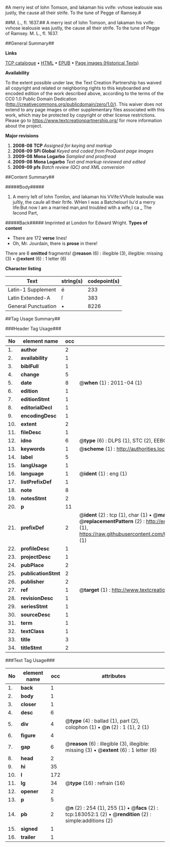 #A merry iest of Iohn Tomson, and Iakaman his vvife: vvhose iealousie was justly, the cause all their strife. To the tune of Pegge of Ramsey.#

##M. L., fl. 1637.##
A merry iest of Iohn Tomson, and Iakaman his vvife: vvhose iealousie was justly, the cause all their strife. To the tune of Pegge of Ramsey.
M. L., fl. 1637.

##General Summary##

**Links**

[TCP catalogue](http://www.ota.ox.ac.uk/tcp/)  • 
[HTML](http://tei.it.ox.ac.uk/tcp/Texts-HTML/free/B00/B00240.html)  • 
[EPUB](http://tei.it.ox.ac.uk/tcp/Texts-EPUB/free/B00/B00240.epub) • 
[Page images (Historical Texts)](https://historicaltexts.jisc.ac.uk/eebo-99892194e)

**Availability**

To the extent possible under law, the Text Creation Partnership has waived all copyright and related or neighboring rights to this keyboarded and encoded edition of the work described above, according to the terms of the CC0 1.0 Public Domain Dedication (http://creativecommons.org/publicdomain/zero/1.0/). This waiver does not extend to any page images or other supplementary files associated with this work, which may be protected by copyright or other license restrictions. Please go to https://www.textcreationpartnership.org/ for more information about the project.

**Major revisions**

1. __2008-08__ __TCP__ *Assigned for keying and markup*
1. __2008-09__ __SPi Global__ *Keyed and coded from ProQuest page images*
1. __2009-08__ __Mona Logarbo__ *Sampled and proofread*
1. __2009-08__ __Mona Logarbo__ *Text and markup reviewed and edited*
1. __2009-09__ __pfs__ *Batch review (QC) and XML conversion*

##Content Summary##

#####Body#####

1. A merry Ieſt of Iohn Tomſon, and Iakaman his VVife:VVhoſe Iealouſie was juſtly, the cauſe all their ſtrife.
WHen I was a BatchelourI liu'd a merry life:But now I am a married man,and troubled with a wife,I ca
    _ The ſecond Part,

#####Back#####
Imprinted at London for Edward Wright.
**Types of content**

  * There are 172 **verse** lines!
  * Oh, Mr. Jourdain, there is **prose** in there!

There are 6 **omitted** fragments! 
 @__reason__ (6) : illegible (3), illegible: missing (3)  •  @__extent__ (6) : 1 letter (6)

**Character listing**


|Text|string(s)|codepoint(s)|
|---|---|---|
|Latin-1 Supplement|é|233|
|Latin Extended-A|ſ|383|
|General Punctuation|•|8226|

##Tag Usage Summary##

###Header Tag Usage###

|No|element name|occ|attributes|
|---|---|---|---|
|1.|__author__|2||
|2.|__availability__|1||
|3.|__biblFull__|1||
|4.|__change__|5||
|5.|__date__|8| @__when__ (1) : 2011-04 (1)|
|6.|__edition__|1||
|7.|__editionStmt__|1||
|8.|__editorialDecl__|1||
|9.|__encodingDesc__|1||
|10.|__extent__|2||
|11.|__fileDesc__|1||
|12.|__idno__|6| @__type__ (6) : DLPS (1), STC (2), EEBO-CITATION (1), PROQUEST (1), VID (1)|
|13.|__keywords__|1| @__scheme__ (1) : http://authorities.loc.gov/ (1)|
|14.|__label__|5||
|15.|__langUsage__|1||
|16.|__language__|1| @__ident__ (1) : eng (1)|
|17.|__listPrefixDef__|1||
|18.|__note__|8||
|19.|__notesStmt__|2||
|20.|__p__|11||
|21.|__prefixDef__|2| @__ident__ (2) : tcp (1), char (1)  •  @__matchPattern__ (2) : ([0-9\-]+):([0-9IVX]+) (1), (.+) (1)  •  @__replacementPattern__ (2) : http://eebo.chadwyck.com/downloadtiff?vid=$1&page=$2 (1), https://raw.githubusercontent.com/textcreationpartnership/Texts/master/tcpchars.xml#$1 (1)|
|22.|__profileDesc__|1||
|23.|__projectDesc__|1||
|24.|__pubPlace__|2||
|25.|__publicationStmt__|2||
|26.|__publisher__|2||
|27.|__ref__|1| @__target__ (1) : http://www.textcreationpartnership.org/docs/. (1)|
|28.|__revisionDesc__|1||
|29.|__seriesStmt__|1||
|30.|__sourceDesc__|1||
|31.|__term__|1||
|32.|__textClass__|1||
|33.|__title__|3||
|34.|__titleStmt__|2||


###Text Tag Usage###

|No|element name|occ|attributes|
|---|---|---|---|
|1.|__back__|1||
|2.|__body__|1||
|3.|__closer__|1||
|4.|__desc__|6||
|5.|__div__|4| @__type__ (4) : ballad (1), part (2), colophon (1)  •  @__n__ (2) : 1 (1), 2 (1)|
|6.|__figure__|4||
|7.|__gap__|6| @__reason__ (6) : illegible (3), illegible: missing (3)  •  @__extent__ (6) : 1 letter (6)|
|8.|__head__|2||
|9.|__hi__|35||
|10.|__l__|172||
|11.|__lg__|34| @__type__ (16) : refrain (16)|
|12.|__opener__|2||
|13.|__p__|5||
|14.|__pb__|2| @__n__ (2) : 254 (1), 255 (1)  •  @__facs__ (2) : tcp:183052:1 (2)  •  @__rendition__ (2) : simple:additions (2)|
|15.|__signed__|1||
|16.|__trailer__|1||
